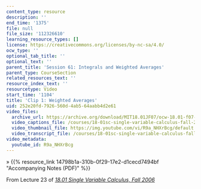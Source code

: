```yaml
---
content_type: resource
description: ''
end_time: '1375'
file: null
file_size: '112326610'
learning_resource_types: []
license: https://creativecommons.org/licenses/by-nc-sa/4.0/
ocw_type: ''
optional_tab_title: ''
optional_text: ''
parent_title: 'Session 61: Integrals and Weighted Averages'
parent_type: CourseSection
related_resources_text: ''
resource_index_text: ''
resourcetype: Video
start_time: '1104'
title: 'Clip 1: Weighted Averages'
uid: 252e20fd-7926-560d-4ab5-64aabb4d2e61
video_files:
  archive_url: https://archive.org/download/MIT18.01JF07/ocw-18.01-f07-lec23_300k.mp4
  video_captions_file: /courses/18-01sc-single-variable-calculus-fall-2010/38daabe4702b5cdfaabd1d7157276667_R9a_NHXrBcg.vtt
  video_thumbnail_file: https://img.youtube.com/vi/R9a_NHXrBcg/default.jpg
  video_transcript_file: /courses/18-01sc-single-variable-calculus-fall-2010/733349686d61b0eec88cec39c7c3695c_R9a_NHXrBcg.pdf
video_metadata:
  youtube_id: R9a_NHXrBcg
---
```


» {{% resource_link 14798b1a-310b-0f29-17e2-d1cecd7494bf "Accompanying Notes (PDF)" %}}

From Lecture 23 of [_18.01 Single Variable Calculus, Fall 2006_](/courses/18-01-single-variable-calculus-fall-2006/video_galleries/video-lectures)

